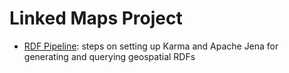 # Linked Maps Project

- [RDF Pipeline](https://github.com/usc-isi-i2/linked-maps/tree/master/rdf_pipeline): steps on setting up Karma and Apache Jena for generating and querying geospatial RDFs
